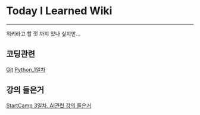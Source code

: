 # Today I Learned Wiki
---
위키라고 할 껏 까지 있나 싶지만...
## 코딩관련
[Git](Git/git.md)
[Python_1일차](Python/Python.md)

## 강의 들은거
[StartCamp 3일차. AI관련 강의 들은거](Other/AI%20이야기.md)
